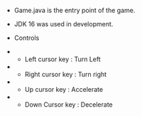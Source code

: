 * Game.java is the entry point of the game.
* JDK 16 was used in development.

* Controls
* * Left cursor key : Turn Left
* * Right cursor key : Turn right
* * Up cursor key : Accelerate
* * Down Cursor key : Decelerate

